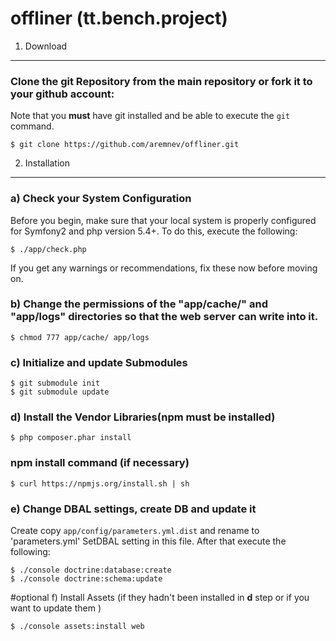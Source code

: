 offliner (tt.bench.project)
========================================

1) Download
--------------------------------

### Clone the git Repository from the main repository or fork it to your github account:

Note that you **must** have git installed and be able to execute the `git`
command.

	$ git clone https://github.com/aremnev/offliner.git

2) Installation
---------------

### a) Check your System Configuration

Before you begin, make sure that your local system is properly configured
for Symfony2 and php version 5.4+. To do this, execute the following:

	$ ./app/check.php 

If you get any warnings or recommendations, fix these now before moving on.


### b) Change the permissions of the "app/cache/" and "app/logs" directories so that the web server can write into it. 

	$ chmod 777 app/cache/ app/logs

### c) Initialize and update Submodules

	$ git submodule init
	$ git submodule update

### d) Install the Vendor Libraries(npm must be installed)

    $ php composer.phar install

### npm install command (if necessary)

    $ curl https://npmjs.org/install.sh | sh

### e) Change DBAL settings, create DB and update it

Create copy `app/config/parameters.yml.dist` and rename to 'parameters.yml'
SetDBAL setting in  this file. After that execute the following:

    $ ./console doctrine:database:create
    $ ./console doctrine:schema:update


#optional f) Install Assets (if they hadn't been installed in **d** step or if you want to update them )

    $ ./console assets:install web

